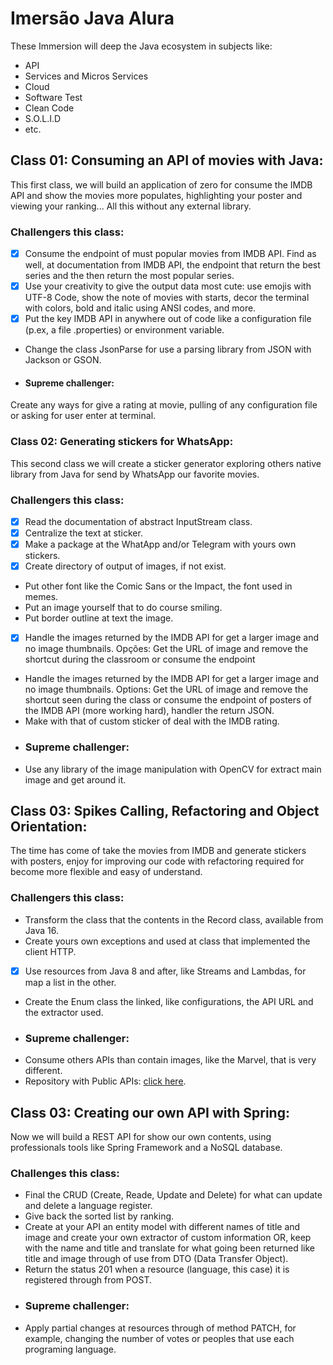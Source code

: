 # Imersão Java Alura
 These Immersion will deep the Java ecosystem in subjects like:
 - API
 - Services and Micros Services
 - Cloud
 - Software Test
 - Clean Code
 - S.O.L.I.D 
 - etc.

## Class 01: Consuming an API of movies with Java:
 This first class, we will build an application of zero for consume the IMDB API and show
the movies more populates, highlighting your poster and viewing your ranking...
All this without any external library.
### Challengers this class:

 - [x] Consume the endpoint of must popular movies from IMDB API. Find as well, 
at documentation from IMDB API, the endpoint that return the best series and the
then return the most popular series.
 - [x] Use your creativity to give the output data most cute: use emojis with UTF-8 Code, 
show the note of movies with starts, decor the terminal with colors, bold and italic
using ANSI codes, and more.
 - [x] Put the key IMDB API in anywhere out of code like a configuration file (p.ex, a file .properties)
or environment variable.
 - Change the class JsonParse for use a parsing library from JSON with Jackson or GSON.
 - #### Supreme challenger: 
 Create any ways for give a rating at movie, pulling of any configuration file or
 asking for user enter at terminal.
 
### Class 02: Generating stickers for WhatsApp:
 This second class we will create a sticker generator exploring others  native   library from Java
for send by WhatsApp our favorite movies.
### Challengers this class:
 - [x] Read the documentation of abstract InputStream class.
 - [x] Centralize the text at sticker.
 - [x] Make a package at the WhatApp and/or Telegram with yours own stickers.
 - [x] Create directory of output of images, if not exist.
 - Put other font like the Comic Sans or the Impact, the font used in memes.
 - Put an image yourself that to do course smiling.
 - Put border outline at text the image.
 - [x] Handle the images returned by the IMDB API for get a larger image and no image thumbnails.
Opções: Get the URL of image and remove the shortcut during the classroom or consume the endpoint
 - Handle the images returned by the IMDB API for get a larger image and no image thumbnails.
Options: Get the URL of image and remove the shortcut seen during the class or consume the endpoint
of posters of the IMDB API (more working hard), handler the return JSON.
 - Make with that of custom sticker of deal with the IMDB rating.
 - ### Supreme challenger:
 - Use any library of the image manipulation with OpenCV for extract main image and get around it.
## Class 03: Spikes Calling, Refactoring and Object Orientation:
 The time has come of take the movies from IMDB and generate stickers with posters, enjoy for improving
our code with refactoring required for become more flexible and easy of understand. 
### Challengers this class:
 - Transform the class that the contents in the Record class, available from Java 16.
 - Create yours own exceptions and used at class that implemented the client HTTP.
 - [x] Use resources from Java 8 and after, like Streams and Lambdas, for map a list in the other.
 - Create the Enum class the linked, like configurations, the API URL and the extractor used.
 - ### Supreme challenger:
 - Consume others APIs than contain images, like the Marvel, that is very different.
 - Repository with Public APIs: [click here](https://github.com/public-apis/public-apis).
## Class 03: Creating our own API with Spring:
 Now we will build a REST API for show our own contents, using professionals tools like 
Spring Framework and a NoSQL database.
### Challenges this class:
 - Final the CRUD (Create, Reade, Update and Delete) for what can update and delete a language register.
 - Give back the sorted list by ranking.
 - Create at your API an entity model with different names of title and image and create
your own extractor of custom information OR, keep with the name and title and translate for what going been returned
like title and image through of use from DTO (Data Transfer Object).
 - Return the status 201 when a resource (language, this case) it is registered through from POST.
 - ### Supreme challenger:
 - Apply partial changes at resources through of method PATCH, for example, changing the number of votes or peoples
that use each programing language.